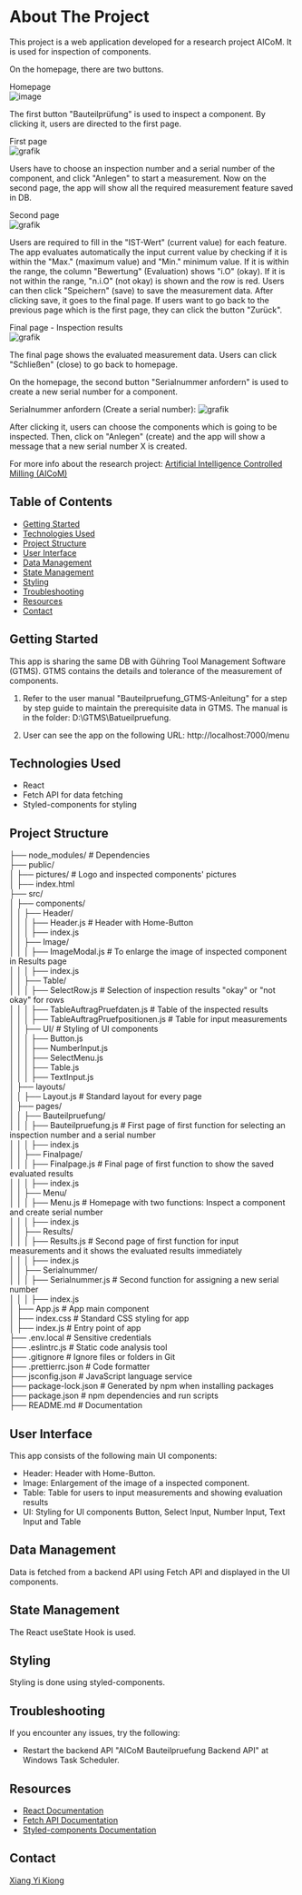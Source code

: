 # About The Project

This project is a web application developed for a research project AICoM. It is used for inspection of components.

On the homepage, there are two buttons.

Homepage  
![image](https://github.com/kiongxiangyi/bauteilpruefung-frontend/assets/102138068/1c5a4b12-71ed-44d2-8025-6653c5dc061f)

The first button "Bauteilprüfung" is used to inspect a component. By clicking it, users are directed to the first page.

First page  
![grafik](https://github.com/kiongxiangyi/bauteilpruefung-frontend/assets/102138068/ece2ebc1-a8c5-48b3-b257-90729ca1ed38)

Users have to choose an inspection number and a serial number of the component, and click "Anlegen" to start a measurement. Now on the second page, the app will show all the required measurement feature saved in DB.

Second page  
![grafik](https://github.com/kiongxiangyi/bauteilpruefung-frontend/assets/102138068/7effe5e1-7f99-4de4-945d-874485a1e117)

Users are required to fill in the "IST-Wert" (current value) for each feature. The app evaluates automatically the input current value by checking if it is within the "Max." (maximum value) and "Min." minimum value. If it is within the range, the column "Bewertung" (Evaluation) shows "i.O" (okay). If it is not within the range, "n.i.O" (not okay) is shown and the row is red. Users can then click "Speichern" (save) to save the measurement data. After clicking save, it goes to the final page. If users want to go back to the previous page which is the first page, they can click the button "Zurück".

Final page - Inspection results  
![grafik](https://github.com/kiongxiangyi/bauteilpruefung-frontend/assets/102138068/196c1828-69a1-42cd-9eff-f3e6beb793d7)

The final page shows the evaluated measurement data. Users can click "Schließen" (close) to go back to homepage.

On the homepage, the second button "Serialnummer anfordern" is used to create a new serial number for a component.

Serialnummer anfordern (Create a serial number):
![grafik](https://github.com/kiongxiangyi/bauteilpruefung-frontend/assets/102138068/c9332a95-5cfc-46ea-ab59-41d3cfd65fd0)

After clicking it, users can choose the components which is going to be inspected. Then, click on "Anlegen" (create) and the app will show a message that a new serial number X is created.

For more info about the research project: [Artificial Intelligence Controlled Milling (AICoM)](https://lernendewerkzeugmaschine.de/)

## Table of Contents

- [Getting Started](#getting-started)
- [Technologies Used](#technologies-used)
- [Project Structure](#project-structure)
- [User Interface](#user-interface)
- [Data Management](#data-management)
- [State Management](#state-management)
- [Styling](#styling)
- [Troubleshooting](#troubleshooting)
- [Resources](#resources)
- [Contact](#contact)

## Getting Started

This app is sharing the same DB with Gühring Tool Management Software (GTMS). GTMS contains the details and tolerance of the measurement of components.

1. Refer to the user manual "Bauteilpruefung_GTMS-Anleitung" for a step by step guide to maintain the prerequisite data in GTMS. The manual is in the folder: D:\GTMS\Batueilpruefung.

2. User can see the app on the following URL: http://localhost:7000/menu

## Technologies Used

- React
- Fetch API for data fetching
- Styled-components for styling

## Project Structure

├── node_modules/ # Dependencies  
├── public/  
│ ├── pictures/ # Logo and inspected components' pictures  
│ ├── index.html  
├── src/  
│ ├── components/  
│ │ ├── Header/  
│ │ │ ├── Header.js # Header with Home-Button  
│ │ │ ├── index.js  
│ │ ├── Image/  
│ │ │ ├── ImageModal.js # To enlarge the image of inspected component in Results page  
│ │ │ ├── index.js  
│ │ ├── Table/  
│ │ │ ├── SelectRow.js # Selection of inspection results "okay" or "not okay" for rows  
│ │ │ ├── TableAuftragPruefdaten.js # Table of the inspected results  
│ │ │ ├── TableAuftragPruefpositionen.js # Table for input measurements  
│ │ ├── UI/ # Styling of UI components  
│ │ │ ├── Button.js  
│ │ │ ├── NumberInput.js  
│ │ │ ├── SelectMenu.js  
│ │ │ ├── Table.js  
│ │ │ ├── TextInput.js  
│ ├── layouts/  
│ │ ├── Layout.js # Standard layout for every page  
│ ├── pages/  
│ │ ├── Bauteilpruefung/  
│ │ │ ├── Bauteilpruefung.js # First page of first function for selecting an inspection number and a serial number  
│ │ │ ├── index.js  
│ │ ├── Finalpage/  
│ │ │ ├── Finalpage.js # Final page of first function to show the saved evaluated results  
│ │ │ ├── index.js  
│ │ ├── Menu/  
│ │ │ ├── Menu.js # Homepage with two functions: Inspect a component and create serial number  
│ │ │ ├── index.js  
│ │ ├── Results/  
│ │ │ ├── Results.js # Second page of first function for input measurements and it shows the evaluated results immediately  
│ │ │ ├── index.js  
│ │ ├── Serialnummer/  
│ │ │ ├── Serialnummer.js # Second function for assigning a new serial number  
│ │ │ ├── index.js  
│ ├── App.js # App main component  
│ ├── index.css # Standard CSS styling for app  
│ ├── index.js # Entry point of app  
├── .env.local # Sensitive credentials  
├── .eslintrc.js # Static code analysis tool  
├── .gitignore # Ignore files or folders in Git  
├── .prettierrc.json # Code formatter  
├── jsconfig.json # JavaScript language service  
├── package-lock.json # Generated by npm when installing packages  
├── package.json # npm dependencies and run scripts  
├── README.md # Documentation

## User Interface

This app consists of the following main UI components:

- Header: Header with Home-Button.
- Image: Enlargement of the image of a inspected component.
- Table: Table for users to input measurements and showing evaluation results
- UI: Styling for UI components Button, Select Input, Number Input, Text Input and Table

## Data Management

Data is fetched from a backend API using Fetch API and displayed in the UI components.

## State Management

The React useState Hook is used.

## Styling

Styling is done using styled-components.

## Troubleshooting

If you encounter any issues, try the following:

- Restart the backend API "AICoM Bauteilpruefung Backend API" at Windows Task Scheduler.

## Resources

- [React Documentation](https://reactjs.org/docs/getting-started.html)
- [Fetch API Documentation](https://developer.mozilla.org/en-US/docs/Web/API/Fetch_API)
- [Styled-components Documentation](https://styled-components.com/docs)

## Contact

[Xiang Yi Kiong](xiangyi.kiong@guehring.de)
